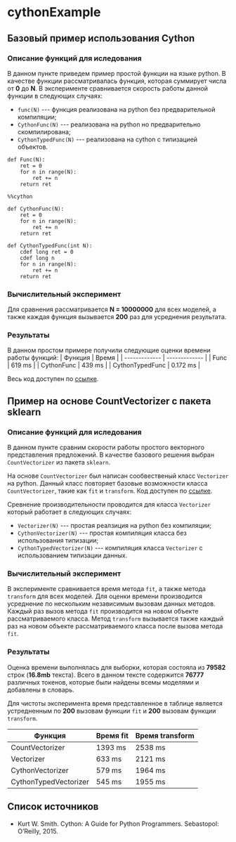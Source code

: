 # cythonExample

## Базовый пример использования Cython
### Описание функций для иследования
В данном пункте приведем пример простой функции на языке python. В качестве функции рассматривалась функция, которая суммирует числа от **0** до **N**. В эксперименте сравнивается скорость работы данной функции в следующих случаях: 
* ```func(N)``` --- функция реализована на python без предварительной компиляции; 
* ```CythonFunc(N)``` --- реализована на python но предварительно скомпилирована;
* ```CythonTypedFunc(N)``` --- реализована на cython с типизацией объектов.
```
def Func(N):
    ret = 0
    for n in range(N):
        ret += n
    return ret
    
%%cython

def CythonFunc(N):
    ret = 0
    for n in range(N):
        ret += n
    return ret

def CythonTypedFunc(int N):
    cdef long ret = 0
    cdef long n
    for n in range(N):
        ret += n
    return ret
```
### Вычислительный эксперимент
Для сравнения рассматривается **N = 10000000** для всех моделей, а также каждая функция вызывается **200** раз для усреднения результата.
### Результаты
В данном простом примере получили следующие оценки времени работы функций:
| Функция  | Время |
| ------------- | ------------- |
| Func  | 619 ms  |
| CythonFunc  | 439 ms  |
| CythonTypedFunc  | 0.172 ms |

Весь код доступен по [ссылке](https://github.com/andriygav/cythonExample/blob/master/example/SimpleExample.ipynb).

## Пример на основе CountVectorizer с пакета sklearn
### Описание функций для иследования
В данном пункте сравним скорости работы простого векторного представления предложений. В качестве базового решения выбран ```CountVectorizer``` из пакета ```sklearn```.

На основе ```CountVectorizer``` был написан сообвественый класс ```Vectorizer``` на python. Данный класс повторяет базовые возможности класса ```CountVectorizer```, такие как ```fit``` и ```transform```. Код доступен по [ссылке](https://github.com/andriygav/cythonExample/blob/master/example/CountVectorizer.ipynb).

Сревнение производительности проводится для класса ```Vectorizer``` который работает в следующих случаях:
* ```Vectorizer(N)``` --- простая реалзиция на python без компиляции;
* ```CythonVectorizer(N)``` --- простая компиляция класса без использования типизации;
* ```CythonTypedVectorizer(N)``` --- компиляция класса ```Vectorizer``` с использованием типизации данных.
### Вычислительный эксперимент
В эксперименте сравнивается время метода ```fit```, а также метода ```transform``` для всех моделей. Для оценки времени производится усреднение по нескольким независимым вызовам данных методов. Каждый раз вызов метода ```fit``` производится на новом объекте рассматриваемого класса. Метод ```transform``` вызывается также каждый раз на новом объекте рассматриваемого класса после вызова метода ```fit```.
### Результаты
Оценка времени выполнялась для выборки, которая состояла из **79582** строк (**16.8mb** текста). Всего в данном тексте содержится **76777** различных токенов, которые были найдены всемы моделями и добавлены в словарь.

Для чистоты эксперимента время представленное в таблице является устредненным по **200** вызовам функции ```fit``` и **200** вызовам функции ```transform```.

| Функция  | Время fit | Время transform |
| ------------- | ------------- | ------------- |
| CountVectorizer  | 1393 ms  | 2538 ms |
| Vectorizer  | 633 ms | 2121 ms |
| CythonVectorizer  | 579 ms | 1964 ms |
| CythonTypedVectorizer  | 545 ms | 1955 ms |




## Список источников
* Kurt W. Smith. Cython: A Guide for Python Programmers. Sebastopol: O’Reilly, 2015.
